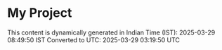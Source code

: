 # My Project

This content is dynamically generated in Indian Time (IST): 2025-03-29 08:49:50 IST
Converted to UTC: 2025-03-29 03:19:50 UTC

